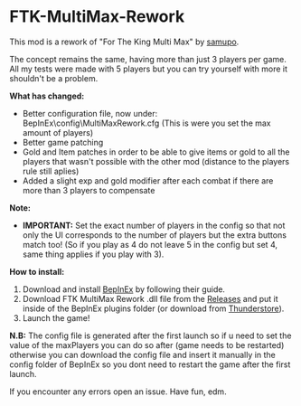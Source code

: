 # FTK-MultiMax-Rework

This mod is a rework of "For The King Multi Max" by [samupo](https://www.nexusmods.com/fortheking/users/121409763).

The concept remains the same, having more than just 3 players per game.
All my tests were made with 5 players but you can try yourself with more it shouldn't be a problem.

**What has changed:**

- Better configuration file, now under: BepInEx\config\MultiMaxRework.cfg (This is were you set the max amount of players)
- Better game patching
- Gold and Item patches in order to be able to give items or gold to all the players that wasn't possible with the other mod (distance to the players rule still aplies)
- Added a slight exp and gold modifier after each combat if there are more than 3 players to compensate

**Note:**

- **IMPORTANT:** Set the exact number of players in the config so that not only the UI corresponds to the number of players but the extra buttons match too! (So if you play as 4 do not leave 5 in the config but set 4, same thing applies if you play with 3).

**How to install:**

1. Download and install [BepInEx](https://for-the-king.thunderstore.io/package/BepInEx/BepInExPack_ForTheKing/) by following their guide.
2. Download FTK MultiMax Rework .dll file from the [Releases](https://github.com/justedm/FTK-MultiMax-Rework/releases/tag/v1.3) and put it inside of the BepInEx plugins folder (or download from [Thunderstore](https://for-the-king.thunderstore.io/package/edm/FTKMultiMaxRework/)).
3. Launch the game!

**N.B:** The config file is generated after the first launch so if u need to set the value of the maxPlayers you can do so after (game needs to be restarted) otherwise you can download the config file and insert it manually in the config folder of BepInEx so you dont need to restart the game after the first launch.

If you encounter any errors open an issue.
Have fun, edm.
